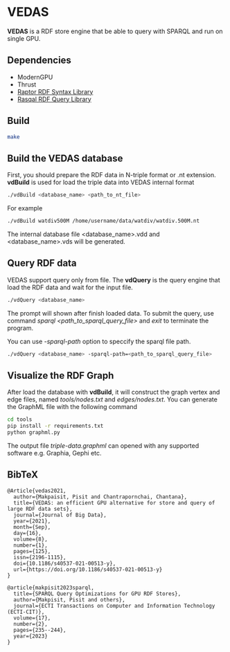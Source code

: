 # VEDAS

**VEDAS** is a RDF store engine that be able to query with SPARQL and run on single GPU. 

## Dependencies
- ModernGPU
- Thrust
- [Raptor RDF Syntax Library](http://librdf.org/raptor/INSTALL.html)
- [Rasqal RDF Query Library](http://librdf.org/rasqal/INSTALL.html)

## Build
```bash
make
```

## Build the VEDAS database
First, you should prepare the RDF data in N-triple format or .nt extension. **vdBuild** is used for load the triple data into VEDAS internal format
```bash
./vdBuild <database_name> <path_to_nt_file>
```
For example
```bash
./vdBuild watdiv500M /home/username/data/watdiv/watdiv.500M.nt
```
The internal database file <database_name>.vdd and <database_name>.vds will be generated.


## Query RDF data
VEDAS support query only from file. The **vdQuery** is the query engine that load the RDF data and wait for the input file.
```bash
./vdQuery <database_name>
```
The prompt will shown after finish loaded data. To submit the query, use command *sparql <path_to_sparql_query_file>* and *exit* to terminate the program.

You can use *-sparql-path* option to speccify the sparql file path.
```bash
./vdQuery <database_name> -sparql-path=<path_to_sparql_query_file>
```

## Visualize the RDF Graph
After load the database with **vdBuild**, it will construct the graph vertex and edge files, named *tools/nodes.txt* and *edges/nodes.txt*. You can generate the GraphML file with the following command
```bash
cd tools
pip install -r requirements.txt
python graphml.py
```
The output file *triple-data.graphml* can opened with any supported software e.g. Graphia, Gephi etc.

## BibTeX
```
@Article{vedas2021,
  author={Makpaisit, Pisit and Chantrapornchai, Chantana},
  title={VEDAS: an efficient GPU alternative for store and query of large RDF data sets},
  journal={Journal of Big Data},
  year={2021},
  month={Sep},
  day={16},
  volume={8},
  number={1},
  pages={125},
  issn={2196-1115},
  doi={10.1186/s40537-021-00513-y},
  url={https://doi.org/10.1186/s40537-021-00513-y}
}
```
```
@article{makpisit2023sparql,
  title={SPARQL Query Optimizations for GPU RDF Stores},
  author={Makpisit, Pisit and others},
  journal={ECTI Transactions on Computer and Information Technology (ECTI-CIT)},
  volume={17},
  number={2},
  pages={235--244},
  year={2023}
}
```
